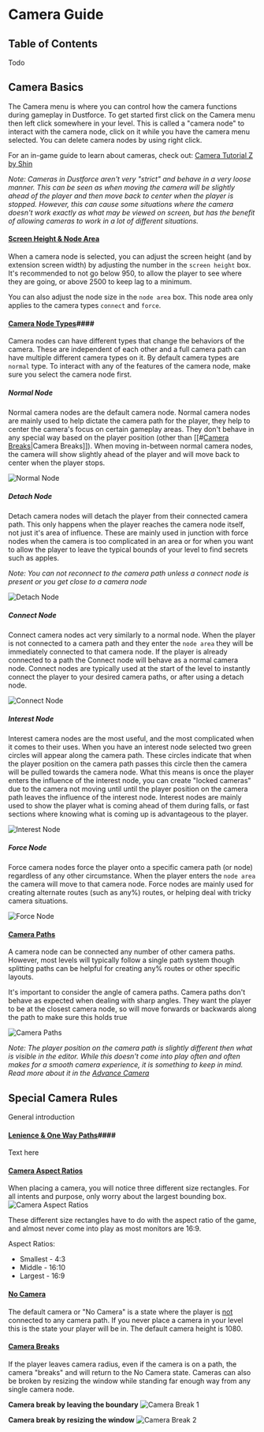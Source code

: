 
# Camera Guide #

## Table of Contents ##
Todo
 

## Camera Basics ##
The Camera menu is where you can control how the camera functions during gameplay in Dustforce. To get started first click on the Camera menu then left click somewhere in your level. This is called a "camera node" to interact with the camera node, click on it while you have the camera menu selected. You can delete camera nodes by using right click. 

For an in-game guide to learn about cameras, check out: [Camera Tutorial Z by Shin](http://atlas.dustforce.com/8441/camera-tutorial-z)

*Note: Cameras in Dustforce aren't very "strict" and behave in a very loose manner. This can be seen as when moving the camera will be slightly ahead of the player and then move back to center when the player is stopped. However, this can cause some situations where the camera doesn't work exactly as what may be viewed on screen, but has the benefit of allowing cameras to work in a lot of different situations.* 

#### <u>Screen Height & Node Area</u> ####
When a camera node is selected, you can adjust the screen height (and by extension screen width) by adjusting the number in the `screen height` box. It's recommended to not go below 950, to allow the player to see where they are going, or above 2500 to keep lag to a minimum.

You can also adjust the node size in the `node area` box. This node area only applies to the camera types `connect` and `force`.

#### <u>Camera Node Types</u>####
Camera nodes can have different types that change the behaviors of the camera. These are independent of each other and a full camera path can have multiple different camera types on it.  By default camera types are `normal` type. To interact with any of the features of the camera node, make sure you select the camera node first.
##### Normal Node #####
Normal camera nodes are the default camera node. Normal camera nodes are mainly used to help dictate the camera path for the player, they help to center the camera's focus on certain gameplay areas. They don't behave in any special way based on the player position (other than [[#<u>Camera Breaks</u>|Camera Breaks]]).  When moving in-between normal camera nodes, the camera will show slightly ahead of the player and will move back to center when the player stops. 

![Normal Node](../../Resources/Videos/Normal_Node.webp)
##### Detach Node #####
Detach camera nodes will detach the player from their connected camera path. This only happens when the player reaches the camera node itself, not just it's area of influence. These are mainly used in junction with force nodes when the camera is too complicated in an area or for when you want to allow the player to leave the typical bounds of your level to find secrets such as apples.

*Note: You can not reconnect to the camera path unless a connect node is present or you get close to a camera node*

![Detach Node](../../Resources/Videos/Detach_Node.webp)
##### Connect Node #####
Connect  camera nodes act very similarly to a normal node. When the player is not connected to a camera path and they enter the `node area` they will be immediately connected to that camera node. If the player is already connected to a path the Connect node will behave as a normal camera node. Connect nodes are typically used at the start of the level to instantly connect the player to your desired camera paths, or after using a detach node.

![Connect Node](../../Resources/Videos/Connect_Node.webp)
##### Interest Node #####
Interest camera nodes are the most useful, and the most complicated when it comes to their uses. When you have an interest node selected two green circles will appear along the camera path. These circles indicate that when the player position on the camera path passes this circle then the camera will be pulled towards the camera node. What this means is once the player enters the influence of the interest node, you can create "locked cameras" due to the camera not moving until until the player position on the camera path leaves the influence of the interest node.  Interest nodes are mainly used to show the player what is coming ahead of them during falls, or fast sections where knowing what is coming up is advantageous to the player.

![Interest Node](../../Resources/Videos/Interest_Node.webp)
##### Force Node #####
Force camera nodes force the player onto a specific camera path (or node) regardless of any other circumstance. When the player enters the `node area` the camera will move to that camera node. Force nodes are mainly used for creating alternate routes (such as any%) routes, or helping deal with tricky camera situations. 

![Force Node](../../Resources/Videos/Force_Node.webp)
#### <u>Camera Paths</u> ####
A camera node can be connected any number of other camera paths. However, most levels will typically follow a single path system though splitting paths can be helpful for creating any% routes or other specific layouts.

It's important to consider the angle of camera paths. Camera paths don't behave as expected when dealing with sharp angles. They want the player to be at the closest camera node, so will move forwards or backwards along the path to make sure this holds true

![Camera Paths](../../Resources/Videos/Camera_Paths.webp)


*Note: The player position on the camera path is slightly different then what is visible in the editor. While this doesn't come into play often and often makes for a smooth camera experience, it is something to keep in mind. Read more about it in the [Advance Camera](Advance%20Camera.md)*



## Special Camera Rules ##
General introduction


#### <u>Lenience & One Way Paths</u>####
Text here

#### <u>Camera Aspect Ratios</u> ####
When placing a camera, you will notice three different size rectangles. For all intents and purpose, only worry about the largest bounding box.
![Camera Aspect Ratios](../../Resources/Images/Camera_Size.png)

These different size rectangles have to do with the aspect ratio of the game, and almost never come into play as most monitors are 16:9.

Aspect Ratios:
- Smallest - 4:3
- Middle - 16:10
- Largest - 16:9 
#### <u>No Camera</u> ####
The default camera or "No Camera" is a state where the player is <u>not</u> connected to any camera path. If you never place a camera in your level this is the state your player will be in. The default camera height is 1080.
#### <u>Camera Breaks</u> ####
If the player leaves camera radius, even if the camera is on a path, the camera "breaks" and will return to the No Camera state. Cameras can also be broken by resizing the window while standing far enough way from any single camera node.

**Camera break by leaving the boundary**
![Camera Break 1](../../Resources/Videos/Camera_Break1.webp)

**Camera break by resizing the window**
![Camera Break 2](../../Resources/Videos/Camera_Break2.webp)


